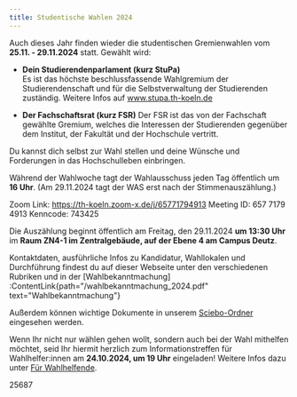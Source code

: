 ```yaml
---
title: Studentische Wahlen 2024
---
```


<!-- **!! DU BIST GEFRAGT !!** -->

Auch dieses Jahr finden wieder die studentischen Gremienwahlen vom **25.11. - 29.11.2024** statt. Gewählt wird:

- **Dein Studierendenparlament (kurz StuPa)**  
  Es ist das höchste beschlussfassende Wahlgremium der Studierendenschaft und für die Selbstverwaltung der Studierenden zuständig.
  Weitere Infos auf www.stupa.th-koeln.de

- **Der Fachschaftsrat (kurz FSR)**
  Der FSR ist das von der Fachschaft gewählte Gremium, welches die Interessen der Studierenden gegenüber dem Institut, der Fakultät und der Hochschule vertritt.

Du kannst dich selbst zur Wahl stellen und deine Wünsche und Forderungen in das Hochschulleben einbringen.

<!--Du kannst einem der Wahllokale in der Woche vom **25.11.24 - 29.11.24** einen Besuch abstatten und wählst deine:n Kandidierende:n für das StuPa und FSR.-->

Während der Wahlwoche tagt der Wahlausschuss jeden Tag öffentlich um **16 Uhr**. (Am 29.11.2024 tagt der WAS erst nach der Stimmenauszählung.)

Zoom Link: https://th-koeln.zoom-x.de/j/65771794913
Meeting ID: 657 7179 4913
Kenncode: 743425

Die Auszählung beginnt öffentlich am Freitag, den 29.11.2024 **um 13:30 Uhr** im **Raum ZN4-1 im Zentralgebäude, auf der Ebene 4 am Campus Deutz**.

Kontaktdaten, ausführliche Infos zu Kandidatur, Wahllokalen und Durchführung findest du auf dieser Webseite unter den verschiedenen Rubriken und in der [Wahlbekanntmachung] 
:ContentLink{path="/wahlbekanntmachung_2024.pdf" text="Wahlbekanntmachung"}

Außerdem können wichtige Dokumente in unserem [Sciebo-Ordner](https://th-koeln.sciebo.de/s/uHg1Q0XoAGedJBX) eingesehen werden.

Wenn Ihr nicht nur wählen gehen wollt, sondern auch bei der Wahl mithelfen möchtet, seid Ihr hiermit herzlich zum Informationstreffen für Wahlhelfer:innen am **24.10.2024, um 19 Uhr** eingeladen! Weitere Infos dazu unter [Für Wahlhelfende](/fuer-wahlhelfende).

<!--Die Auslosung der Listenreihenfolge findet am **31.10.24 um 13:30** via Zoom statt.

Meeting ID: 683 1831 0538
Kenncode: -->  25687

<!--_Amtliche Wahlergebnisse werden unter [Wahlergebnisse](/wahlergebnisse) spätestens ab dem 03. Dezember 2024 zu finden sein._-->
